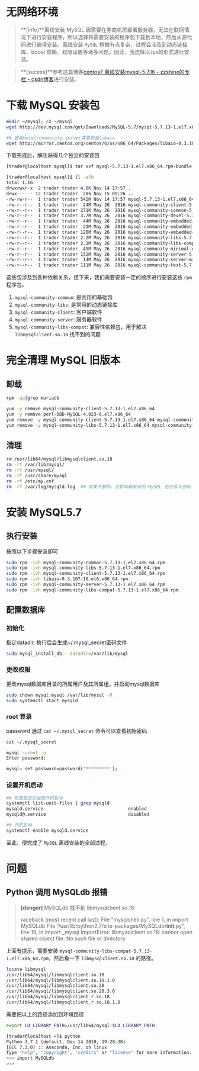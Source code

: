 # 无网络环境

> **[info]**离线安装 MySQL
> 因需要在券商机房部署服务器，无法在联网情况下进行安装程序，所以选择将需要安装的程序包下载到本地，然后从源代码进行编译安装。离线安装 `MySQL` 稍微有点复杂，过程会涉及到动态链接库、boost 依赖、权限设置等诸多问题。因此，我选择以`rpm`的形式进行安装。

> **[sucess]**参考这篇博客[centos7 离线安装mysql-5.7.16 - zzshine的专栏 - csdn博客](https://blog.csdn.net/zz657114506/article/details/53553845)进行安装。

# 下载 MySQL 安装包

```bash
mkdir ~/mysql; cd ~/mysql
wget http://dev.mysql.com/get/Downloads/MySQL-5.7/mysql-5.7.13-1.el7.x86_64.rpm-bundle.tar

## 安装mysql-community-server需要安装libaio
wget http://mirror.centos.org/centos/6/os/x86_64/Packages/libaio-0.3.107-10.el6.x86_64.rpm
```

下载完成后，解压获得几个独立的安装包
```bash
[trader@localhost mysql]$ tar xvf mysql-5.7.13-1.el7.x86_64.rpm-bundle.tar

[trader@localhost mysql]$ ll -alh
total 1.1G
drwxrwxr-x  2 trader trader 4.0K Nov 14 17:57 .
drwx------ 12 trader trader  286 Nov 15 09:26 ..
-rw-rw-r--  1 trader trader 542M Nov 14 17:57 mysql-5.7.13-1.el7.x86_64.rpm-bundle.tar
-rw-r--r--  1 trader trader  24M May 26  2016 mysql-community-client-5.7.13-1.el7.x86_64.rpm
-rw-r--r--  1 trader trader 271K May 26  2016 mysql-community-common-5.7.13-1.el7.x86_64.rpm
-rw-r--r--  1 trader trader 3.7M May 26  2016 mysql-community-devel-5.7.13-1.el7.x86_64.rpm
-rw-r--r--  1 trader trader  44M May 26  2016 mysql-community-embedded-5.7.13-1.el7.x86_64.rpm
-rw-r--r--  1 trader trader  23M May 26  2016 mysql-community-embedded-compat-5.7.13-1.el7.x86_64.rpm
-rw-r--r--  1 trader trader 120M May 26  2016 mysql-community-embedded-devel-5.7.13-1.el7.x86_64.rpm
-rw-r--r--  1 trader trader 2.2M May 26  2016 mysql-community-libs-5.7.13-1.el7.x86_64.rpm
-rw-r--r--  1 trader trader 2.1M May 26  2016 mysql-community-libs-compat-5.7.13-1.el7.x86_64.rpm
-rw-r--r--  1 trader trader  49M May 26  2016 mysql-community-minimal-debuginfo-5.7.13-1.el7.x86_64.rpm
-rw-r--r--  1 trader trader 152M May 26  2016 mysql-community-server-5.7.13-1.el7.x86_64.rpm
-rw-r--r--  1 trader trader  14M May 26  2016 mysql-community-server-minimal-5.7.13-1.el7.x86_64.rpm
-rw-r--r--  1 trader trader 111M May 26  2016 mysql-community-test-5.7.13-1.el7.x86_64.rpm
```

这些包涉及到各种依赖关系，接下来，我们需要安装一定的顺序进行安装这些 `rpm` 程序包。

1. `mysql-community-common`: 是共用的基础包
2. `mysql-community-libs`: 是常用的动态链接库
3. `mysql-community-client`: 客户端软件
4. `mysql-community-server`: 服务器软件
5. `mysql-community-libs-compat`: 兼容性依赖包，用于解决 `libmysqlclient.so.18` 找不到的问题

# 完全清理 MySQL 旧版本

## 卸载

```bash
rpm -qa|grep mariadb

yum -y remove mysql-community-client-5.7.13-1.el7.x86_64
yum -y remove perl-DBD-MySQL-4.023-6.el7.x86_64
yum remove -y mysql-community-client-5.7.13-1.el7.x86_64 mysql-community-server-8.0.18-1.el7.x86_64
yum remove -y mysql-community-libs-5.7.13-1.el7.x86_64 mysql-community-common-5.7.13-1.el7.x86_64
```

## 清理

```bash
rm /usr/lib64/mysql/libmysqlclient.so.18
rm -rf /var/lib/mysql/
rm -rf /usr/mysql/
rm -rf /usr/share/mysql
rm -rf /etc/my.cnf
rm -rf /var/log/mysqld.log  ## 如果不删除，会影响新安装的 MySQL 无法写入密码 
```

# 安装 MySQL5.7

## 执行安装

按照以下步骤安装即可

```bash
sudo rpm -ivh mysql-community-common-5.7.13-1.el7.x86_64.rpm
sudo rpm -ivh mysql-community-libs-5.7.13-1.el7.x86_64.rpm
sudo rpm -ivh mysql-community-client-5.7.13-1.el7.x86_64.rpm
sudo rpm -ivh libaio-0.3.107-10.el6.x86_64.rpm
sudo rpm -ivh mysql-community-server-5.7.13-1.el7.x86_64.rpm
sudo rpm -ivh mysql-community-libs-compat-5.7.13-1.el7.x86_64.rpm
```

## 配置数据库

### 初始化

指定datadir, 执行后会生成~/.mysql_secret密码文件

```bash
sudo mysql_install_db --datadir=/var/lib/mysql
```

### 更改权限

更改mysql数据库目录的所属用户及其所属组，并启动mysql数据库

```bash
sudo chown mysql:mysql /var/lib/mysql -R
sudo systemctl start mysqld
```

### root 登录

 password 通过 `cat ~/.mysql_secret` 命令可以查看初始密码

```bash
cat ~/.mysql_secret

mysql -uroot -p
Enter password: 

mysql> set password=password('*********');
```

### 设置开机启动

```bash
## 检查是否已经是开机启动
systemctl list-unit-files | grep mysqld
mysqld.service                                enabled 
mysqld@.service                               disabled

## 开机启动
systemctl enable mysqld.service
```

至此，便完成了 `MySQL` 离线安装的全部过程。

# 问题

## Python 调用 MySQLdb 报错

> **[danger]** MySQLdb 找不到 libmysqlclient.so.18:
>
> raceback (most recent call last):
> File “mysqlshell.py”, line 1, in
> import MySQLdb
> File “/usr/lib/python2.7/site-packages/MySQLdb/**init**.py”, line 19, in
> import _mysql
> ImportError: libmysqlclient.so.18: cannot open shared object file: No such file or directory

上面有提示，需要安装 `mysql-community-libs-compat-5.7.13-1.el7.x86_64.rpm`，然后看一下 `libmysqlclient.so.18` 的路径。

```bash
locate libmysql
/usr/lib64/mysql/libmysqlclient.so.18
/usr/lib64/mysql/libmysqlclient.so.18.1.0
/usr/lib64/mysql/libmysqlclient.so.20
/usr/lib64/mysql/libmysqlclient.so.20.3.0
/usr/lib64/mysql/libmysqlclient_r.so.18
/usr/lib64/mysql/libmysqlclient_r.so.18.1.0
```

需要把以上的路径添加到环境路径

```bash
export LD_LIBRARY_PATH=/usr/lib64/mysql:$LD_LIBRARY_PATH
```

```bash
[trader@localhost ~]$ python
Python 3.7.1 (default, Dec 14 2018, 19:28:38)
[GCC 7.3.0] :: Anaconda, Inc. on linux
Type "help", "copyright", "credits" or "license" for more information.
>>> import MySQLdb
>>>
```

